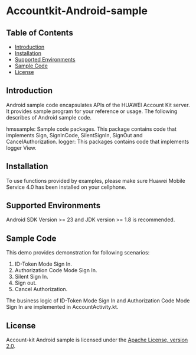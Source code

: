 ﻿# Accountkit-Android-sample


## Table of Contents

 * [Introduction](#introduction)
 * [Installation](#installation)
 * [Supported Environments](#supported-environments)
 * [Sample Code](#sample-code)
 * [License](#license)
 
 
## Introduction
Android sample code encapsulates APIs of the HUAWEI Account Kit server. It provides sample program for your reference or usage.
The following describes of Android sample code.

hmssample: Sample code packages. This package contains code that implements Sign, SignInCode, SilentSignIn, SignOut and CancelAuthorization.
logger: This packages contains code that implements logger View.
    

## Installation
To use functions provided by examples, please make sure Huawei Mobile Service 4.0 has been installed on your cellphone.
	
	
## Supported Environments
Android SDK Version >= 23 and JDK version >= 1.8 is recommended.
	
	
## Sample Code
This demo provides demonstration for following scenarios:
1. ID-Token Mode Sign In.
2. Authorization Code Mode Sign In. 
3. Silent Sign In.
4. Sign out.
5. Cancel Authorization.

The business logic of ID-Token Mode Sign In and Authorization Code Mode Sign In are implemented in AccountActivity.kt.

##  License
Account-kit Android sample is licensed under the [Apache License, version 2.0](http://www.apache.org/licenses/LICENSE-2.0).
